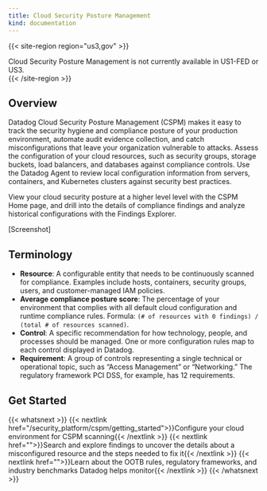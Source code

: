 ```yaml
---
title: Cloud Security Posture Management
kind: documentation
---
```


{{< site-region region="us3,gov" >}}
<div class="alert alert-warning">
Cloud Security Posture Management is not currently available in US1-FED or US3.
</div>
{{< /site-region >}}

## Overview

Datadog Cloud Security Posture Management (CSPM) makes it easy to track the security hygiene and compliance posture of your production environment, automate audit evidence collection, and catch misconfigurations that leave your organization vulnerable to attacks. Assess the configuration of your cloud resources, such as security groups, storage buckets, load balancers, and databases against compliance controls. Use the Datadog Agent to review local configuration information from servers, containers, and Kubernetes clusters against security best practices.

View your cloud security posture at a higher level level with the CSPM Home page, and drill into the details of compliance findings and analyze historical configurations with the Findings Explorer.

[Screenshot]

## Terminology

- **Resource**: A configurable entity that needs to be continuously scanned for compliance. Examples include hosts, containers, security groups, users, and customer-managed IAM policies.
- **Average compliance posture score**: The percentage of your environment that complies with all default cloud configuration and runtime compliance rules. Formula: `(# of resources with 0 findings) / (total # of resources scanned)`.
- **Control**: A specific recommendation for how technology, people, and processes should be managed. One or more configuration rules map to each control displayed in Datadog.
- **Requirement**: A group of controls representing a single technical or operational topic, such as “Access Management” or “Networking.” The regulatory framework PCI DSS, for example, has 12 requirements.

## Get Started

{{< whatsnext >}}
  {{< nextlink href="/security_platform/cspm/getting_started">}}Configure your cloud environment for CSPM scanning{{< /nextlink >}}
  {{< nextlink href="">}}Search and explore findings to uncover the details about a misconfigured resource and the steps needed to fix it{{< /nextlink >}}
  {{< nextlink href="">}}Learn about the OOTB rules, regulatory frameworks, and industry benchmarks Datadog helps monitor{{< /nextlink >}}
{{< /whatsnext >}}
